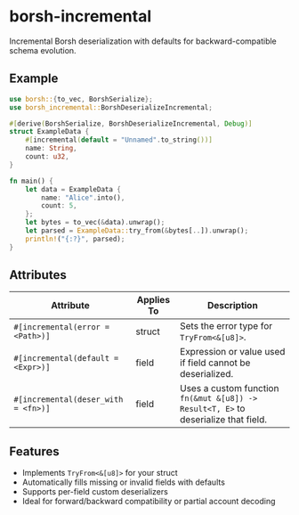 # borsh-incremental

Incremental Borsh deserialization with defaults for backward-compatible schema evolution.

## Example

```rust
use borsh::{to_vec, BorshSerialize};
use borsh_incremental::BorshDeserializeIncremental;

#[derive(BorshSerialize, BorshDeserializeIncremental, Debug)]
struct ExampleData {
    #[incremental(default = "Unnamed".to_string())]
    name: String,
    count: u32,
}

fn main() {
    let data = ExampleData {
        name: "Alice".into(),
        count: 5,
    };
    let bytes = to_vec(&data).unwrap();
    let parsed = ExampleData::try_from(&bytes[..]).unwrap();
    println!("{:?}", parsed);
}
```

## Attributes

| Attribute                       | Applies To | Description                                                                        |
| ------------------------------- | ---------- | ---------------------------------------------------------------------------------- |
| `#[incremental(error = <Path>)]`    | struct     | Sets the error type for `TryFrom<&[u8]>`.                                          |
| `#[incremental(default = <Expr>)]`  | field      | Expression or value used if field cannot be deserialized.                          |
| `#[incremental(deser_with = <fn>)]` | field      | Uses a custom function `fn(&mut &[u8]) -> Result<T, E>` to deserialize that field. |

## Features

- Implements `TryFrom<&[u8]>` for your struct
- Automatically fills missing or invalid fields with defaults
- Supports per-field custom deserializers
- Ideal for forward/backward compatibility or partial account decoding
